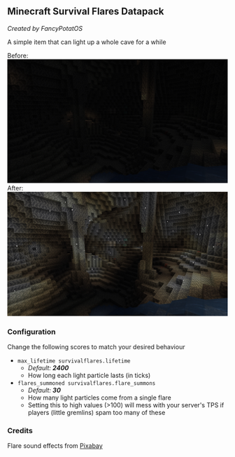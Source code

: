 

## Minecraft Survival Flares Datapack

<em>Created by FancyPotatOS</em>


A simple item that can light up a whole cave for a while


Before: ![Dark cave](img/DarkCave.png)
After: ![Lit cave](img/LitCave.png)


### Configuration

Change the following scores to match your desired behaviour

- `max_lifetime survivalflares.lifetime`
    - _Default: **2400**_
    - How long each light particle lasts (in ticks)
- `flares_summoned survivalflares.flare_summons`
    - _Default: **30**_
    - How many light particles come from a single flare
    - Setting this to high values (>100) will mess with your server's TPS if players (little gremlins) spam too many of these


### Credits

Flare sound effects from [Pixabay](https://pixabay.com/sound-effects/igniting-a-match-80743/)

